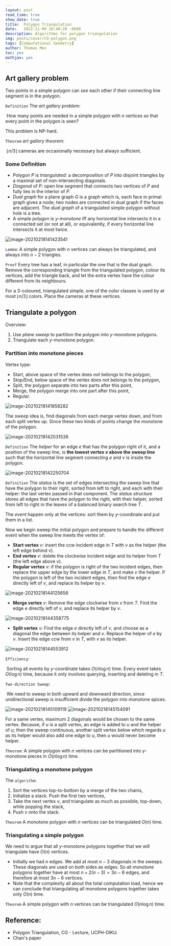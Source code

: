 ```yaml
---
layout: post
read_time: true
show_date: true
title:  Polygon Triangulation
date:   2022-11-09 20:48:20 -0600
description: Algorithms for polygon triangulation
img: posts/cover/CG-polygon.png
tags: [Computational Geometry]
author: Thomas Men
toc: yes
mathjax: yes
---
```


## Art gallery problem

Two points in a simple polygon can *see* each other if their connecting line segment is in the polygon.

`Definition` The *art gallery problem*: 

​	How many points are needed in a simple polygon with $n$ vertices so that every point in the polygon is seen?

This problem is NP-hard.

`Theorem` *art gallery theorem*:

​	 $\lfloor n/3\rfloor$ cameras are occasionally necessary but always sufficient.

### Some Definition

- Polygon $P$ is *triangulated*: a decomposition of $P$ into disjoint triangles by a maximal set of non-intersecting diagonals.
- *Diagonal* of $P$: open line segment that connects two vertices of $P$ and fully lies in the interior of $P$.
- *Dual graph* for a plane graph $G$ is a graph which is, each face in primal graph gives a node; two nodes are connected in dual graph if the faces are adjacent. The *dual graph* of a triangulated simple polygon without hole is a tree. 
- A simple polygon is *y-monotone* iff any horizontal line intersects it in a connected set (or not at all), or equivalently, if every horizontal line intersects it at most twice.

![image-20210218141423541](./assets/img/posts/typora-user-images/image-20210218141423541.png)

`Lemma`: A simple polygon with $n$ vertices can always be triangulated, and always into $n-2$ triangles.

`Proof` Every tree has a leaf, in particular the one that is the dual graph. Remove the corresponding triangle from the triangulated polygon, colour its vertices, add the triangle back, and let the extra vertex have the colour different from its neighbours. 

For a 3-coloured, triangulated simple, one of the color classes is used by at most $\lfloor n/3\rfloor$ colors. Place the cameras at these vertices. 

## Triangulate a polygon

Overview:

1. Use *plane sweep* to partition the polygon into $y$-monotone polygons.
2. Triangulate each $y$-monotone polygon. 

### Partition into monotone pieces

Vertex type:

- Start, above space of the vertex does not belongs to the polygon,
- Stop/End, below space of the vertex does not belongs to the polygon,
- Split, the polygon separate into two parts after this point,
- Merge, the polygon merge into one part after this point,
- Regular.

![image-20210218141858282](./assets/img/posts/typora-user-images/image-20210218141858282.png)

The *sweep* idea is, find diagonals from each merge vertex down, and from each split vertex up. Since these two kinds of points change the monotone of the polygon. 

![image-20210218142031536](./assets/img/posts/typora-user-images/image-20210218142031536.png)

`Definition` The *helper* for an edge $e$ that has the polygon right of it, and a position of the sweep line, is **the lowest vertex $v$ above the sweep line** such that the horizontal line segment connecting $e$ and $v$ is inside the polygon.

![image-20210218142250704](./assets/img/posts/typora-user-images/image-20210218142250704.png)

`Definition` The *status* is the set of edges intersecting the sweep line that have the polygon to their right, sorted from left to right, and each with their helper: the last vertex passed in that component. The *status structure* stores all edges that have the polygon to the right, with their helper, sorted from left to right in the leaves of a balanced binary search tree $T$. 

The *event* happen only at the vertices: sort them by $y$-coordinate and put them in a list.

Now we begin sweep the initial polygon and prepare to handle the different event when the sweep line meets the vertex of:

- **Start vertex** $v$: insert the ccw incident edge in $T$ with $v$ as the helper (the left edge behind $v$).
- **End vertex** $v$: delete the clockwise incident edge and its helper from $T$ (the left edge above $v$).
- **Regular vertex** $v$: if the polygon is right of the two incident edges, then replace the upper edge by the lower edge in $T$, and make $v$ the helper. If the polygon is left of the two incident edges, then find the edge $e$ directly left of $v$, and replace its helper by $v$.

![image-20210218144125656](./assets/img/posts/typora-user-images/image-20210218144125656.png)

- **Merge vertex** $v$: Remove the edge clockwise from $v$ from $T$. Find the edge $e$ directly left of $v$, and replace its helper by $v$.

![image-20210218144358775](./assets/img/posts/typora-user-images/image-20210218144358775.png)

- **Split vertex** $v$: Find the edge $e$ directly left of $v$, and choose as a diagonal the edge between its helper and $v$. Replace the helper of $e$ by $v$. Insert the edge ccw from $v$ in $T$, with $v$ as its helper.

![image-20210218144553912](./assets/img/posts/typora-user-images/image-20210218144553912.png)

`Efficiency`: 

​	Sorting all events by $y$-coordinate takes $O(n\log n)$ time. Every event takes $O(\log n)$ time, because it only involves querying, inserting and deleting in $T$.

`Two-direction Sweep`:

​	We need to sweep in both upward and downward direction, since unidirectional sweep is insufficient divide the polygon into monotone spices. 

![image-20210218145109119](./assets/img/posts/typora-user-images/image-20210218145109119.png)  ![image-20210218145154091](./assets/img/posts/typora-user-images/image-20210218145154091.png)

For a same vertex, maximum 2 diagonals would be chosen to the same vertex. Because, if $u$ is a split vertex, an edge is added to $u$ and the helper of $u$; then the sweep continuous, another split vertex below which regards $u$ as its helper would also add one edge to $u$, then $u$ would never become helper. 

`Theorem`: A simple polygon with $n$ vertices can be partitioned into $y$-monotone pieces in $O(n\log n)$ time.

### Triangulating a monotone polygon

The `algorithm`:

1. Sort the vertices top-to-bottom by a merge of the two chains,
2. Initialize a stack. Push the first two vertices,
3. Take the next vertex $v$, and triangulate as much as possible, top-down, while popping the stack,
4. Push $v$ onto the stack.

`Theorem` A monotone polygon with $n$ vertices can be triangulated $O(n)$ time.

### Triangulating a simple polygon

We need to argue that all $y$-monotone polygons together that we will triangulate have $O(n)$ vertices. 

- Initially we had $n$ edges. We add at most $n-3$ diagonals in the sweeps. These diagonals are used on both sides as edges. So all monotone polygons together have at most $n+2(n-3)=3n-6$ edges, and therefore at most $3n-6$ vertices. 
- Note that the complexity all about the total computation load, hence we can conclude that triangulating all monotone polygons together takes only $O(n)$ time. 

`Theorem` A simple polygon with $n$ vertices can be triangulated $O(n\log n)$ time.

## Reference:

- Polygon Triangulation, CG - Lecture, UCPH-DIKU.
- Chan's paper